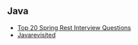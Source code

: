 ## Java
- [Top 20 Spring Rest Interview Questions]
- [Javarevisited]

[Top 20 Spring Rest Interview Questions]: <https://javarevisited.blogspot.com/2018/02/top-20-spring-rest-interview-questions-answers-java.html?fbclid=IwY2xjawJ6KYFleHRuA2FlbQIxMQBicmlkETFIM3k1SDh1TUc3cldRUGYzAR4qPtvSK--LiVSUuvGf5FKs5tYwSqevjbHdjRkVyhnc7Oq5Lr8PeTCwXQWNdg_aem_qiI0AeDvezO4nbVEts3I9g#ixzz6aGwj5yvQ>
[Javarevisited]: <https://javarevisited.blogspot.com/search/label/JVM%20Internals?max-results=3#>
[Java Streams The Anti-Boilerplate Toolkit]:<https://medium.com/@hajar.aitabdielmomin/java-streams-the-anti-boilerplate-toolkit-23389a4af462>
[Lambda Expressions in Java Say Goodbye to Verbose Code]:<https://medium.com/@hajar.aitabdielmomin/lambda-expressions-in-java-say-goodbye-to-verbose-code-3b79dc3da67a>
[Java Logging API]:<https://medium.com/javarevisited/java-logging-api-c39f8cc2cb24>